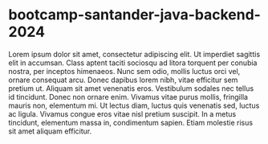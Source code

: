 # bootcamp-santander-java-backend-2024

Lorem ipsum dolor sit amet, consectetur adipiscing elit. Ut imperdiet sagittis elit in accumsan. Class aptent taciti sociosqu ad litora torquent per conubia nostra, per inceptos himenaeos. Nunc sem odio, mollis luctus orci vel, ornare consequat arcu. Donec dapibus lorem nibh, vitae efficitur sem pretium ut. Aliquam sit amet venenatis eros. Vestibulum sodales nec tellus id tincidunt. Donec non ornare enim. Vivamus vitae purus mollis, fringilla mauris non, elementum mi. Ut lectus diam, luctus quis venenatis sed, luctus ac ligula. Vivamus congue eros vitae nisl pretium suscipit. In a metus tincidunt, elementum massa in, condimentum sapien. Etiam molestie risus sit amet aliquam efficitur.
